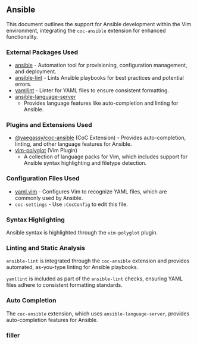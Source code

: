 <!-- TODO: Investigate potential ALE fixers for Ansible. -->
## Ansible

This document outlines the support for Ansible development within the Vim
environment, integrating the `coc-ansible` extension for enhanced
functionality.

### External Packages Used

* [ansible](https://www.ansible.com/) - Automation tool for provisioning,
    configuration management, and deployment.
* [ansible-lint](https://github.com/ansible-community/ansible-lint) - Lints
    Ansible playbooks for best practices and potential errors.
* [yamllint](https://github.com/adrienverge/yamllint) - Linter for YAML files
    to ensure consistent formatting.
* [ansible-language-server](https://github.com/ansible/ansible-language-server)
    - Provides language features like auto-completion and linting for Ansible.

### Plugins and Extensions Used

* [@yaegassy/coc-ansible](https://github.com/yaegassy/coc-ansible) (CoC
    Extension) - Provides auto-completion, linting, and other language features
    for Ansible.
* [vim-polyglot](https://github.com/sheerun/vim-polyglot) (Vim Plugin)
    - A collection of language packs for Vim, which includes support for
    Ansible syntax highlighting and filetype detection.

### Configuration Files Used

* [yaml.vim](/vim/pack/settings/start/settings/ftplugin/yaml.vim) - Configures
    Vim to recognize YAML files, which are commonly used by Ansible.
* `coc-settings` - Use `:CocConfig` to edit this file.

### Syntax Highlighting

Ansible syntax is highlighted through the `vim-polyglot` plugin.

### Linting and Static Analysis

`ansible-lint` is integrated through the `coc-ansible` extension and provides
automated, as-you-type linting for Ansible playbooks.

`yamllint` is included as part of the `ansible-lint` checks, ensuring YAML
files adhere to consistent formatting standards.

### Auto Completion

The `coc-ansible` extension, which uses `ansible-language-server`, provides
auto-completion features for Ansible.




### filler
